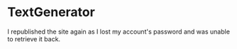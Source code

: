 # TextGenerator
I republished the site again as I lost my account's password and was unable to retrieve it back.
